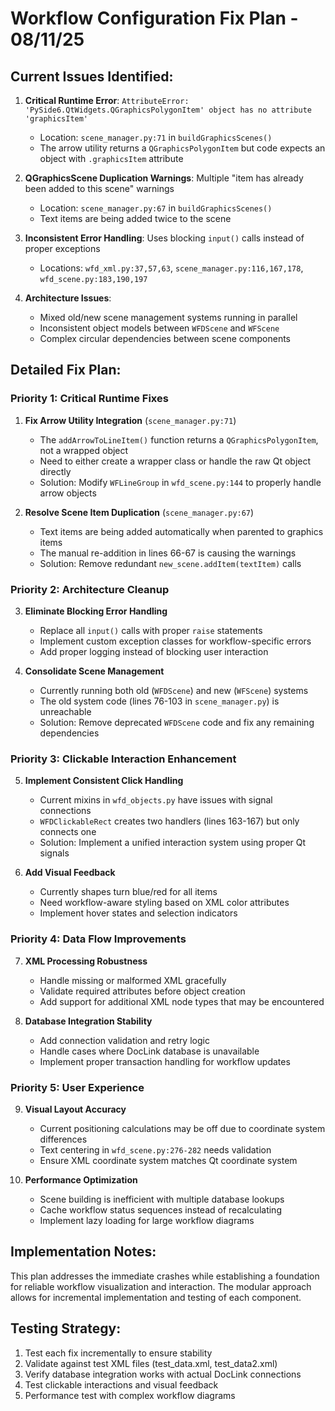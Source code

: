 # Workflow Configuration Fix Plan - 08/11/25

## **Current Issues Identified:**

1. **Critical Runtime Error**: `AttributeError: 'PySide6.QtWidgets.QGraphicsPolygonItem' object has no attribute 'graphicsItem'`
   - Location: `scene_manager.py:71` in `buildGraphicsScenes()`
   - The arrow utility returns a `QGraphicsPolygonItem` but code expects an object with `.graphicsItem` attribute

2. **QGraphicsScene Duplication Warnings**: Multiple "item has already been added to this scene" warnings
   - Location: `scene_manager.py:67` in `buildGraphicsScenes()`
   - Text items are being added twice to the scene

3. **Inconsistent Error Handling**: Uses blocking `input()` calls instead of proper exceptions
   - Locations: `wfd_xml.py:37,57,63`, `scene_manager.py:116,167,178`, `wfd_scene.py:183,190,197`

4. **Architecture Issues**:
   - Mixed old/new scene management systems running in parallel
   - Inconsistent object models between `WFDScene` and `WFScene`
   - Complex circular dependencies between scene components

## **Detailed Fix Plan:**

### **Priority 1: Critical Runtime Fixes**

1. **Fix Arrow Utility Integration** (`scene_manager.py:71`)
   - The `addArrowToLineItem()` function returns a `QGraphicsPolygonItem`, not a wrapped object
   - Need to either create a wrapper class or handle the raw Qt object directly
   - Solution: Modify `WFLineGroup` in `wfd_scene.py:144` to properly handle arrow objects

2. **Resolve Scene Item Duplication** (`scene_manager.py:67`)
   - Text items are being added automatically when parented to graphics items
   - The manual re-addition in lines 66-67 is causing the warnings
   - Solution: Remove redundant `new_scene.addItem(textItem)` calls

### **Priority 2: Architecture Cleanup**

3. **Eliminate Blocking Error Handling**
   - Replace all `input()` calls with proper `raise` statements
   - Implement custom exception classes for workflow-specific errors
   - Add proper logging instead of blocking user interaction

4. **Consolidate Scene Management**
   - Currently running both old (`WFDScene`) and new (`WFScene`) systems
   - The old system code (lines 76-103 in `scene_manager.py`) is unreachable
   - Solution: Remove deprecated `WFDScene` code and fix any remaining dependencies

### **Priority 3: Clickable Interaction Enhancement**

5. **Implement Consistent Click Handling**
   - Current mixins in `wfd_objects.py` have issues with signal connections
   - `WFDClickableRect` creates two handlers (lines 163-167) but only connects one
   - Solution: Implement a unified interaction system using proper Qt signals

6. **Add Visual Feedback**
   - Currently shapes turn blue/red for all items
   - Need workflow-aware styling based on XML color attributes
   - Implement hover states and selection indicators

### **Priority 4: Data Flow Improvements**

7. **XML Processing Robustness**
   - Handle missing or malformed XML gracefully
   - Validate required attributes before object creation
   - Add support for additional XML node types that may be encountered

8. **Database Integration Stability**
   - Add connection validation and retry logic
   - Handle cases where DocLink database is unavailable
   - Implement proper transaction handling for workflow updates

### **Priority 5: User Experience**

9. **Visual Layout Accuracy**
   - Current positioning calculations may be off due to coordinate system differences
   - Text centering in `wfd_scene.py:276-282` needs validation
   - Ensure XML coordinate system matches Qt coordinate system

10. **Performance Optimization**
    - Scene building is inefficient with multiple database lookups
    - Cache workflow status sequences instead of recalculating
    - Implement lazy loading for large workflow diagrams

## **Implementation Notes:**

This plan addresses the immediate crashes while establishing a foundation for reliable workflow visualization and interaction. The modular approach allows for incremental implementation and testing of each component.

## **Testing Strategy:**

1. Test each fix incrementally to ensure stability
2. Validate against test XML files (test_data.xml, test_data2.xml)
3. Verify database integration works with actual DocLink connections
4. Test clickable interactions and visual feedback
5. Performance test with complex workflow diagrams